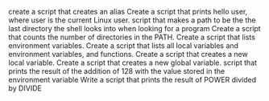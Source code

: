 create a script that creates an alias
Create a script that prints hello user, where user is the current Linux user.
script that makes a path to be the the last directory the shell looks into when looking for a program
Create a script that counts the number of directories in the PATH.
Create a script that lists environment variables.
Create a script that lists all local variables and environment variables, and functions.
Create a script that creates a new local variable.
Create a script that creates a new global variable.
script that prints the result of the addition of 128 with the value stored in the environment variable 
Write a script that prints the result of POWER divided by DIVIDE
